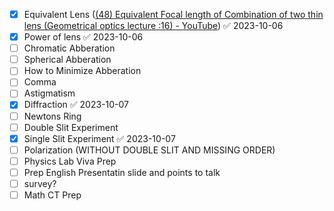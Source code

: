 - [x] Equivalent Lens ([(48) Equivalent Focal length of Combination of two thin lens (Geometrical optics lecture :16) - YouTube](https://www.youtube.com/watch?v=kqoDmyFFyQQ&t=523s&ab_channel=AnshuKapoor)) ✅ 2023-10-06
- [x] Power of lens ✅ 2023-10-06
- [ ] Chromatic Abberation
- [ ] Spherical Abberation
- [ ] How to Minimize Abberation
- [ ] Comma
- [ ] Astigmatism
- [x] Diffraction ✅ 2023-10-07
- [ ] Newtons Ring
- [ ] Double Slit Experiment
- [x] Single Slit Experiment ✅ 2023-10-07
- [ ] Polarization (WITHOUT DOUBLE SLIT AND MISSING ORDER)
- [ ] Physics Lab Viva Prep
- [ ] Prep English Presentatin slide and points to talk
- [ ] survey?
- [ ] Math CT Prep
